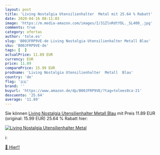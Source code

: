 ```yaml
---
layout: post
title: 'Living Nostalgia Utensilienhalter  Metal mit 25.64 % Rabatt'
date: 2020-04-16 08:11:03
image: 'https://m.media-amazon.com/images/I/31ZlnRdtYDL._SL400_.jpg'
comments: true
category: ofertas
author: 'tole.es'
slug: 'B00JFRP9VE-de Living Nostalgia Utensilienhalter Metall Blau'
sku: 'B00JFRP9VE-de'
tags: [  ]
actualPrice: 11.89 EUR
currency: EUR
price: 11.89
comparePrice: 15.99 EUR
prodname: 'Living Nostalgia Utensilienhalter  Metall  Blau'
country: 'de'
flag: '🇩🇪'
brand: ''
buyurl: 'https://www.amazon.de/dp/B00JFRP9VE/?tag=tolees0ca-21'
descuento: '25.64'
average: '11.89'
---
```


Sie können [Living Nostalgia Utensilienhalter  Metall  Blau](https://www.amazon.de/dp/B00JFRP9VE/?tag=tolees0ca-21) mit Preis 11.89 EUR (original: 15.99 EUR) 25.64 % Rabatt hier:

[![Living Nostalgia Utensilienhalter  Metal](https://m.media-amazon.com/images/I/31ZlnRdtYDL._SL400_.jpg)](https://www.amazon.de/dp/B00JFRP9VE/?tag=tolees0ca-21)

ℹ️:


[🛒 Hier!!](https://www.amazon.de/dp/B00JFRP9VE/?tag=tolees0ca-21)
